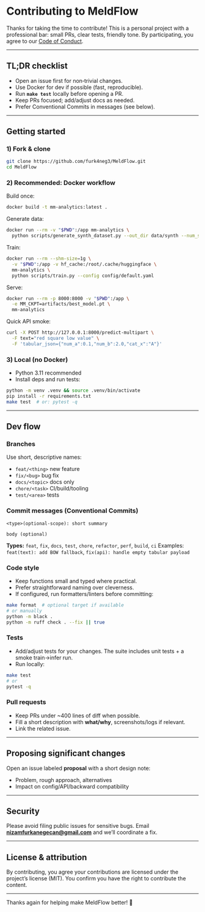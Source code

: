 # Contributing to MeldFlow

Thanks for taking the time to contribute! This is a personal project with a professional bar: small PRs, clear tests, friendly tone. By participating, you agree to our [Code of Conduct](./CODE_OF_CONDUCT.md).

---

## TL;DR checklist

* Open an issue first for non‑trivial changes.
* Use Docker for dev if possible (fast, reproducible).
* Run **`make test`** locally before opening a PR.
* Keep PRs focused; add/adjust docs as needed.
* Prefer Conventional Commits in messages (see below).

---

## Getting started

### 1) Fork & clone

```bash
git clone https://github.com/furk4neg3/MeldFlow.git
cd MeldFlow
```

### 2) Recommended: Docker workflow

Build once:

```bash
docker build -t mm-analytics:latest .
```

Generate data:

```bash
docker run --rm -v "$PWD":/app mm-analytics \
  python scripts/generate_synth_dataset.py --out_dir data/synth --num_samples 600 --image_size 64
```

Train:

```bash
docker run --rm --shm-size=1g \
  -v "$PWD":/app -v hf_cache:/root/.cache/huggingface \
  mm-analytics \
  python scripts/train.py --config config/default.yaml
```

Serve:

```bash
docker run --rm -p 8000:8000 -v "$PWD":/app \
  -e MM_CKPT=artifacts/best_model.pt \
  mm-analytics
```

Quick API smoke:

```bash
curl -X POST http://127.0.0.1:8000/predict-multipart \
  -F text="red square low value" \
  -F 'tabular_json={"num_a":0.1,"num_b":2.0,"cat_x":"A"}'
```

### 3) Local (no Docker)

* Python 3.11 recommended
* Install deps and run tests:

```bash
python -m venv .venv && source .venv/bin/activate
pip install -r requirements.txt
make test  # or: pytest -q
```

---

## Dev flow

### Branches

Use short, descriptive names:

* `feat/<thing>` new feature
* `fix/<bug>` bug fix
* `docs/<topic>` docs only
* `chore/<task>` CI/build/tooling
* `test/<area>` tests

### Commit messages (Conventional Commits)

```
<type>(optional-scope): short summary

body (optional)
```

**Types:** `feat`, `fix`, `docs`, `test`, `chore`, `refactor`, `perf`, `build`, `ci`
Examples: `feat(text): add BOW fallback`, `fix(api): handle empty tabular payload`

### Code style

* Keep functions small and typed where practical.
* Prefer straightforward naming over cleverness.
* If configured, run formatters/linters before committing:

```bash
make format  # optional target if available
# or manually
python -m black .
python -m ruff check . --fix || true
```

### Tests

* Add/adjust tests for your changes. The suite includes unit tests + a smoke train→infer run.
* Run locally:

```bash
make test
# or
pytest -q
```

### Pull requests

* Keep PRs under \~400 lines of diff when possible.
* Fill a short description with **what/why**, screenshots/logs if relevant.
* Link the related issue.

---

## Proposing significant changes

Open an issue labeled **proposal** with a short design note:

* Problem, rough approach, alternatives
* Impact on config/API/backward compatibility

---

## Security

Please avoid filing public issues for sensitive bugs. Email **[nizamfurkanegecan@gmail.com](mailto:nizamfurkanegecan@gmail.com)** and we’ll coordinate a fix.

---

## License & attribution

By contributing, you agree your contributions are licensed under the project’s license (MIT). You confirm you have the right to contribute the content.

---

Thanks again for helping make MeldFlow better! 🙌
